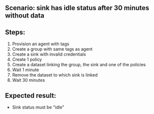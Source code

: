## Scenario: sink has idle status after 30 minutes without data

Steps:
-  
1. Provision an agent with tags
2. Create a group with same tags as agent
3. Create a sink with invalid credentials
4. Create 1 policy
5. Create a dataset linking the group, the sink and one of the policies
6. Wait 1 minute
7. Remove the dataset to which sink is linked
8. Wait 30 minutes

Expected result:
-
- Sink status must be "idle"